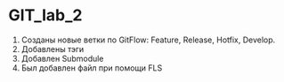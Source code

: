 # GIT_lab_2
1) Созданы новые ветки по GitFlow: Feature, Release, Hotfix, Develop.
2) Добавлены тэги
3) Добавлен Submodule
4) Был добавлен файл при помощи FLS
